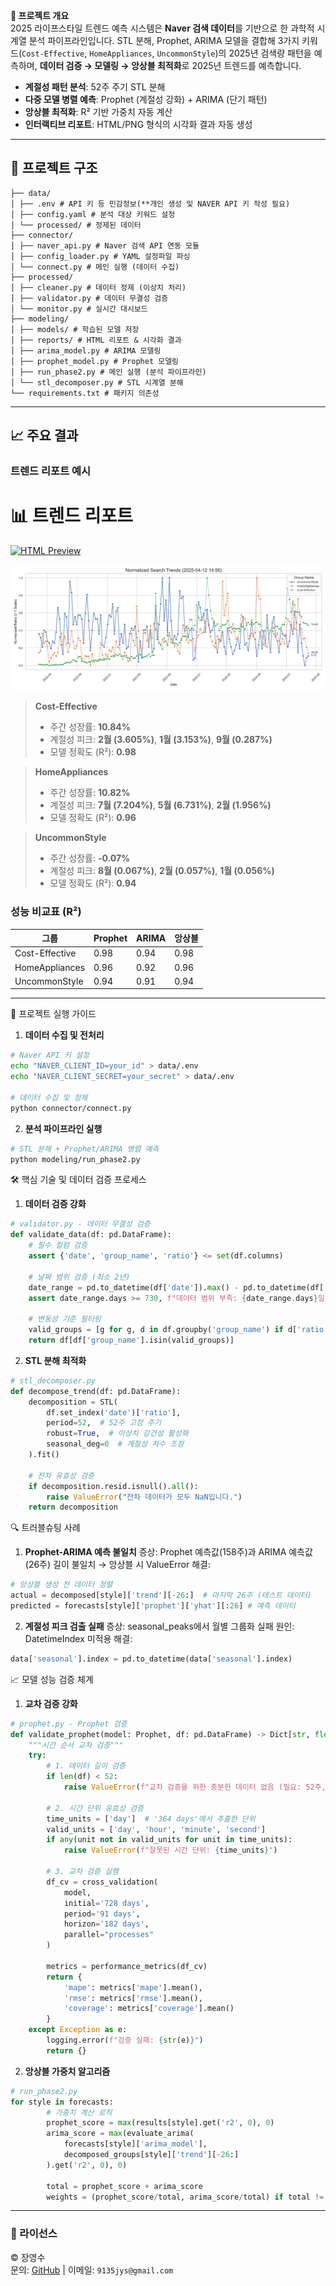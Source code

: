**📘 프로젝트 개요**  
2025 라이프스타일 트렌드 예측 시스템은 **Naver 검색 데이터**를 기반으로 한 과학적 시계열 분석 파이프라인입니다. STL 분해, Prophet, ARIMA 모델을 결합해 3가지 키워드(`Cost-Effective`, `HomeAppliances`, `UncommonStyle`)의 2025년 검색량 패턴을 예측하며, **데이터 검증 → 모델링 → 앙상블 최적화**로 2025년 트렌드를 예측합니다.

- **계절성 패턴 분석**: 52주 주기 STL 분해
- **다중 모델 병렬 예측**: Prophet (계절성 강화) + ARIMA (단기 패턴)
- **앙상블 최적화**: R² 기반 가중치 자동 계산
- **인터랙티브 리포트**: HTML/PNG 형식의 시각화 결과 자동 생성

---

## 📂 프로젝트 구조
```
├── data/                  
│ ├── .env # API 키 등 민감정보(**개인 생성 및 NAVER API 키 작성 필요)
│ ├── config.yaml # 분석 대상 키워드 설정
│ └── processed/ # 정제된 데이터
├── connector/
│ ├── naver_api.py # Naver 검색 API 연동 모듈
│ ├── config_loader.py # YAML 설정파일 파싱
│ └── connect.py # 메인 실행 (데이터 수집)
├── processed/
│ ├── cleaner.py # 데이터 정제 (이상치 처리)
│ ├── validator.py # 데이터 무결성 검증
│ └── monitor.py # 실시간 대시보드
├── modeling/
│ ├── models/ # 학습된 모델 저장
│ ├── reports/ # HTML 리포트 & 시각화 결과
│ ├── arima_model.py # ARIMA 모델링
│ ├── prophet_model.py # Prophet 모델링
│ ├── run_phase2.py # 메인 실행 (분석 파이프라인)
│ └── stl_decomposer.py # STL 시계열 분해
└── requirements.txt # 패키지 의존성
```

---

## 📈 주요 결과
### 트렌드 리포트 예시

# 📊 트렌드 리포트

[![HTML Preview](https://img.shields.io/badge/HTML_Preview-Open_in_Tab-green)](https://htmlpreview.github.io/?https://github.com/Yeongsoo-Jang/2025-LifeStyleTrend-Analysis/blob/main/modeling/reports/trend_insights.html)

![정규화된 트렌드 시각화](./modeling/reports/real_time_search_trends.png)

> **Cost-Effective**  
> - 주간 성장률: **10.84%**  
> - 계절성 피크: **2월 (3.605%)**, **1월 (3.153%)**, **9월 (0.287%)**  
> - 모델 정확도 (R²): **0.98**

> **HomeAppliances**  
> - 주간 성장률: **10.82%**  
> - 계절성 피크: **7월 (7.204%)**, **5월 (6.731%)**, **2월 (1.956%)**  
> - 모델 정확도 (R²): **0.96**

> **UncommonStyle**  
> - 주간 성장률: **-0.07%**  
> - 계절성 피크: **8월 (0.067%)**, **2월 (0.057%)**, **1월 (0.056%)**  
> - 모델 정확도 (R²): **0.94**




### 성능 비교표 (R²)
| 그룹           | Prophet | ARIMA | 앙상블 |
|----------------|---------|-------|--------|
| Cost-Effective | 0.98    | 0.94  | 0.98   |
| HomeAppliances | 0.96    | 0.92  | 0.96   |
| UncommonStyle  | 0.94    | 0.91  | 0.94   |

---

🚀 프로젝트 실행 가이드
1. **데이터 수집 및 전처리**
```bash
# Naver API 키 설정
echo "NAVER_CLIENT_ID=your_id" > data/.env
echo "NAVER_CLIENT_SECRET=your_secret" > data/.env

# 데이터 수집 및 정제
python connector/connect.py
```

2. **분석 파이프라인 실행**
```bash
# STL 분해 + Prophet/ARIMA 병렬 예측
python modeling/run_phase2.py
```

🛠 핵심 기술 및 데이터 검증 프로세스
1. **데이터 검증 강화**
```python
# validator.py - 데이터 무결성 검증
def validate_data(df: pd.DataFrame):
    # 필수 컬럼 검증
    assert {'date', 'group_name', 'ratio'} <= set(df.columns)
    
    # 날짜 범위 검증 (최소 2년)
    date_range = pd.to_datetime(df['date']).max() - pd.to_datetime(df['date']).min()
    assert date_range.days >= 730, f"데이터 범위 부족: {date_range.days}일"
    
    # 변동성 기준 필터링
    valid_groups = [g for g, d in df.groupby('group_name') if d['ratio'].std() > 0.01]
    return df[df['group_name'].isin(valid_groups)]

```

2. **STL 분해 최적화**
```python
# stl_decomposer.py
def decompose_trend(df: pd.DataFrame):
    decomposition = STL(
        df.set_index('date')['ratio'], 
        period=52,  # 52주 고정 주기
        robust=True,  # 이상치 강건성 활성화
        seasonal_deg=0  # 계절성 차수 조정
    ).fit()
    
    # 잔차 유효성 검증
    if decomposition.resid.isnull().all():
        raise ValueError("잔차 데이터가 모두 NaN입니다.")
    return decomposition
```


🔍 트러블슈팅 사례
1. **Prophet-ARIMA 예측 불일치**
증상: Prophet 예측값(158주)과 ARIMA 예측값(26주) 길이 불일치 → 앙상블 시 ValueError
해결:
```python
# 앙상블 생성 전 데이터 정렬
actual = decomposed[style]['trend'][-26:]  # 마지막 26주 (테스트 데이터)
predicted = forecasts[style]['prophet']['yhat'][:26] # 예측 데이터
```
2. **계절성 피크 검출 실패**
증상: seasonal_peaks에서 월별 그룹화 실패
원인: DatetimeIndex 미적용
해결:
```python
data['seasonal'].index = pd.to_datetime(data['seasonal'].index)
```

📈 모델 성능 검증 체계
1. **교차 검증 강화**
```python
# prophet.py - Prophet 검증
def validate_prophet(model: Prophet, df: pd.DataFrame) -> Dict[str, float]:
    """시간 순서 교차 검증"""
    try:
        # 1. 데이터 길이 검증
        if len(df) < 52:
            raise ValueError(f"교차 검증을 위한 충분한 데이터 없음 (필요: 52주, 현재: {len(df)}주)")
        
        # 2. 시간 단위 유효성 검증
        time_units = ['day']  # '364 days'에서 추출한 단위
        valid_units = ['day', 'hour', 'minute', 'second']
        if any(unit not in valid_units for unit in time_units):
            raise ValueError(f"잘못된 시간 단위: {time_units}")
            
        # 3. 교차 검증 실행
        df_cv = cross_validation(
            model,
            initial='728 days',
            period='91 days',
            horizon='182 days',
            parallel="processes"
        )
        
        metrics = performance_metrics(df_cv)
        return {
            'mape': metrics['mape'].mean(),
            'rmse': metrics['rmse'].mean(),
            'coverage': metrics['coverage'].mean()
        }
    except Exception as e:
        logging.error(f"검증 실패: {str(e)}")
        return {}
```

2. **앙상블 가중치 알고리즘**
```python
# run_phase2.py
for style in forecasts:
        # 가중치 계산 로직
        prophet_score = max(results[style].get('r2', 0), 0)
        arima_score = max(evaluate_arima(
            forecasts[style]['arima_model'], 
            decomposed_groups[style]['trend'][-26:]
        ).get('r2', 0), 0)
        
        total = prophet_score + arima_score
        weights = (prophet_score/total, arima_score/total) if total != 0 else (0.5, 0.5)
```

---

### 📜 라이선스
© 장영수  
문의: [GitHub](https://github.com/Yeongsoo-Jang) | 이메일: `9135jys@gmail.com`




